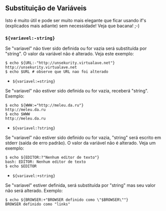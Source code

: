 ## Substituição de Variáveis

Isto é muito útil e pode ser muito mais elegante que ficar usando if's
(explicados mais adiante) sem necessidade! Veja que bacana! ;-)


### `${variavel:-string}`

Se "variavel" não tiver sido definida ou for vazia será substituída por
"string". O valor da variável não é alterado. Veja este exemplo:

```
$ echo ${URL:-"http://unsekurity.virtualave.net"}
http://unsekurity.virtualave.net
$ echo $URL # observe que URL nao foi alterado

```


- `${variavel:=string}`

Se "variavel" não estiver sido definida ou for vazia, receberá
"string". Exemplo:

```
$ echo ${WWW:="http://meleu.da.ru"}
http://meleu.da.ru
$ echo $WWW
http://meleu.da.ru
```


- `${variavel:?string}`

Se "variavel" não estiver sido definido ou for vazia, "string" será
escrito em stderr (saída de erro padrão). O valor da variável não é
alterado. Veja um exemplo:

```
$ echo ${EDITOR:?"Nenhum editor de texto"}
bash: EDITOR: Nenhum editor de texto
$ echo $EDITOR

```


- `${variavel:+string}`

Se "variavel" estiver definida, será substituída por "string" mas seu
valor não será alterado. Exemplo:

```
$ echo ${BROWSER:+"BROWSER definido como \"$BROWSER\""}
BROWSER definido como "links"
```
